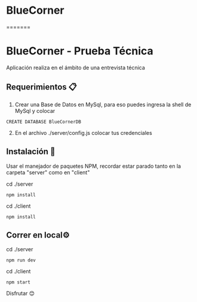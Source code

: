 
# BlueCorner

=======
# BlueCorner - Prueba Técnica
Aplicación realiza en el ámbito de una entrevista técnica

## Requerimientos 📋
1. Crear una Base de Datos en MySql, para eso puedes ingresa la shell de MySql y colocar
 ```
CREATE DATABASE BlueCornerDB
```
2. En el archivo ./server/config.js colocar tus credenciales

## Instalación 🔧
Usar el manejador de paquetes NPM, recordar estar parado tanto en la carpeta "server" como en "client"

cd ./server
```
npm install 
```
cd ./client
```
npm install 
```

## Correr en local⚙️
cd ./server
```
npm run dev 
```
cd ./client
```
npm start 
```

Disfrutar 😊

